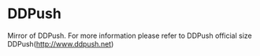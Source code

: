 
DDPush
========
Mirror of DDPush. For more information please refer to DDPush official size DDPush(http://www.ddpush.net)